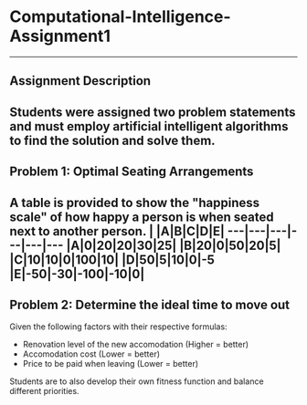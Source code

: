 # Computational-Intelligence-Assignment1
***
## Assignment Description

Students were assigned two problem statements and must employ artificial intelligent algorithms to find the solution and solve them.
---
## Problem 1: Optimal Seating Arrangements
A table is provided to show the "happiness scale" of how happy a person is when seated next to another person.
| |A|B|C|D|E|
---|---|---|---|---|---
|A|0|20|20|30|25|
|B|20|0|50|20|5|
|C|10|10|0|100|10|
|D|50|5|10|0|-5
|E|-50|-30|-100|-10|0|
---
## Problem 2: Determine the ideal time to move out
Given the following factors with their respective formulas:
* Renovation level of the new accomodation (Higher = better)
* Accomodation cost (Lower = better)
* Price to be paid when leaving (Lower = better)

Students are to also develop their own fitness function and balance different priorities.
